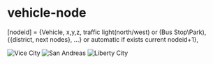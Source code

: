 # vehicle-node
[nodeid] = {Vehicle, x,y,z, traffic light(north/west) or (Bus Stop\Park), {{district, next nodes}, ...} or automatic if exists current nodeid+1}, 

![Vice City](http://109.227.228.4/pub/VC.png?3)
![San Andreas](http://109.227.228.4/pub/SA.png?12)
![Liberty City](http://109.227.228.4/pub/LC.png?3)